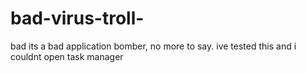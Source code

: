 # bad-virus-troll-
bad
its a bad application bomber, no more to say. ive tested this and i couldnt open task manager
